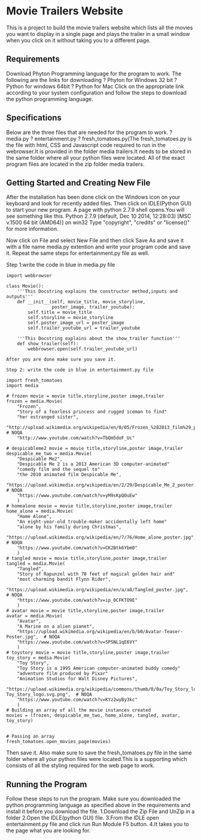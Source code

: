 # Movie Trailers Website #
This is a project to build the movie trailers website which lists all the movies you want to display in a single page and plays the trailer in a small window  when you click on it without taking you to a different page.

## Requirements ##
Download Phyton Programming language for the program to work.
The following are the links for downloading
?    Phyton for Windows 32 bit
?   Python for windows 64bit
?   Python for Mac
Click on the appropriate link according to your system configuration and follow the steps to download the python programming language.

## Specifications ##
Below are the three files that are needed for the program to work.
? media.py
? entertainment.py
? fresh_tomatoes.py(The fresh_tomatoes.py is the file with html, CSS and Javascript code required to run in the webrowser.It is provided in the folder media trailers.It needs to be stored in the same folder where all your python files were located.
All of the exact program files are located in the zip folder media trailers.

## Getting Started and Creating New File ##
After the installation has been done click on the Windows icon on your keyboard and look for recently added files. Then click on IDLE(Python GUI) to start your new program.
A page with python 2.7.9 shell opens.You will see something like this.
Python 2.7.9 (default, Dec 10 2014, 12:28:03) [MSC v.1500 64 bit (AMD64)] on win32
Type "copyright", "credits" or "license()" for more information.
>>> 
 Now click on File and select New File and then click Save As and save it  with a file name media.py extention and write your program code and save it.
Repeat the same steps for entertainment.py file as well.


Step 1:write the code in blue in media.py file
```
import webbrowser

class Movie():
    '''This Docstring explains the constructor method,inputs and outputs'''
    def __init__(self, movie_title, movie_storyline,
                 poster_image, trailer_youtube):
        self.title = movie_title
        self.storyline = movie_storyline
        self.poster_image_url = poster_image
        self.trailer_youtube_url = trailer_youtube

    '''This Docstring explains about the show_trailer function'''
    def show_trailer(self):
        webbrowser.open(self.trailer_youtube_url)
        
After you are done make sure you save it.

Step 2: write the code in blue in entertainment.py file

import fresh_tomatoes
import media

# frozen movie = movie title,storyline,poster image,trailer
frozen = media.Movie(
    "Frozen",
    "Story of a fearless princess and rugged iceman to find"
    "her estranged sister",
    "http://upload.wikimedia.org/wikipedia/en/0/05/Frozen_%282013_film%29_poster.jpg",  # NOQA
    "http://www.youtube.com/watch?v=TbQm5doF_Uc"
    
# despicableme2 movie = movie title,storyline,poster image,trailer
despicable_me_two = media.Movie(
    "Despicable Me2",
    "Despicable Me 2 is a 2013 American 3D computer-animated"
    "comedy film and the sequel to"
    "the 2010 animated film Despicable Me",
    "https://upload.wikimedia.org/wikipedia/en/2/29/Despicable_Me_2_poster.jpg",  # NOQA
    "https://www.youtube.com/watch?v=yM9sKpQOuEw"
    )                            
# homealone movie = movie title,storyline,poster image,trailer 
home_alone = media.Movie(
    "Home Alone",
    "An eight-year-old trouble-maker accidentally left home"
    "alone by his family during Christmas",
    "https://upload.wikimedia.org/wikipedia/en/7/76/Home_alone_poster.jpg",  # NOQA
    "https://www.youtube.com/watch?v=CK2Btk6Ybm0"
    )
# tangled movie = movie title,storyline,poster image,trailer
tangled = media.Movie(
    "Tangled",
    "Story of Rapunzel with 70 feet of magical golden hair and"
    "most charming bandit Flynn Rider",
    "https://upload.wikimedia.org/wikipedia/en/a/a8/Tangled_poster.jpg",  # NOQA
    "https://www.youtube.com/watch?v=ip_0CFKTO9E"
    )
# avatar movie = movie title,storyline,poster image,trailer
avatar = media.Movie(
    "Avatar",
    "A Marine on a alien pianet",
    "https://upload.wikimedia.org/wikipedia/en/b/b0/Avatar-Teaser-Poster.jpg",  # NOQA
    "https://www.youtube.com/watch?v=5PSNL1qE6VY"
    )
# toystory movie = movie title,storyline,poster image,trailer
toy_story = media.Movie(
    "Toy Story",
    "Toy Story is a 1995 American computer-animated buddy comedy"
    "adventure film produced by Pixar"
    "Animation Studios for Walt Disney Pictures",
    "https://upload.wikimedia.org/wikipedia/commons/thumb/0/0a/Toy_Story_logo.svg/300px-Toy_Story_logo.svg.png",  # NOQA
    "https://www.youtube.com/watch?v=KYz2wyBy3kc"
    )
# Building an array of all the movie instances created
movies = (frozen, despicable_me_two, home_alone, tangled, avatar, toy_story)


# Passing an array
fresh_tomatoes.open_movies_page(movies)
```

Then save it.
Also make sure to save the fresh_tomatoes.py file in the same folder where all your python files were located.This is a supporting which consists of all the styling required for the web page to work.

## Running the Program ##
Follow these steps to run the program. 
Make sure you downloaded the python programming language as specified above in the requirements and install it before you download the file.
1.Download the Zip File and UnZip in a folder
2.Open the IDLE(python GUI) file.
3.From the IDLE open entertainment.py file and click run Run Module F5 button.
4.It takes you to the page what you are looking for.
